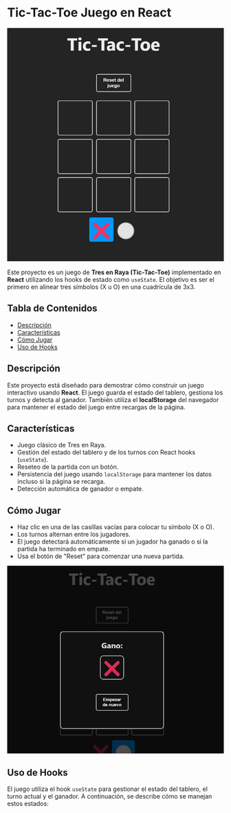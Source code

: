 # Tic-Tac-Toe Juego en React

![Tablero del juego](./public/tic-tac-toe.jpg)



Este proyecto es un juego de **Tres en Raya (Tic-Tac-Toe)** implementado en **React** utilizando los hooks de estado como `useState`. El objetivo es ser el primero en alinear tres símbolos (X u O) en una cuadrícula de 3x3.

## Tabla de Contenidos
- [Descripción](#descripción)
- [Características](#características)
- [Cómo Jugar](#cómo-jugar)
- [Uso de Hooks](#uso-de-hooks)


## Descripción

Este proyecto está diseñado para demostrar cómo construir un juego interactivo usando **React**. El juego guarda el estado del tablero, gestiona los turnos y detecta al ganador. También utiliza el **localStorage** del navegador para mantener el estado del juego entre recargas de la página.

## Características
- Juego clásico de Tres en Raya.
- Gestión del estado del tablero y de los turnos con React hooks (`useState`).
- Reseteo de la partida con un botón.
- Persistencia del juego usando `localStorage` para mantener los datos incluso si la página se recarga.
- Detección automática de ganador o empate.


## Cómo Jugar

- Haz clic en una de las casillas vacías para colocar tu símbolo (X o O).
- Los turnos alternan entre los jugadores.
- El juego detectará automáticamente si un jugador ha ganado o si la partida ha terminado en empate.
- Usa el botón de "Reset" para comenzar una nueva partida.


![Tablero Ganador](./public/tic-tac-toe-ganador.jpg)

## Uso de Hooks

El juego utiliza el hook `useState` para gestionar el estado del tablero, el turno actual y el ganador. A continuación, se describe cómo se manejan estos estados:

